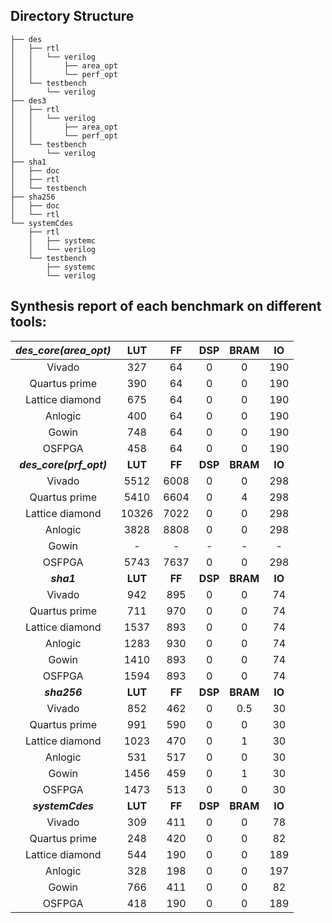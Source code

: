 ## Directory Structure
    ├── des
    │   ├── rtl
    │   │   └── verilog
    │   │       ├── area_opt
    │   │       └── perf_opt
    │   └── testbench
    │       └── verilog
    ├── des3
    │   ├── rtl
    │   │   └── verilog
    │   │       ├── area_opt
    │   │       └── perf_opt
    │   └── testbench
    │       └── verilog
    ├── sha1
    │   ├── doc
    │   ├── rtl
    │   └── testbench
    ├── sha256
    │   ├── doc
    │   └── rtl
    └── systemCdes
        ├── rtl
        │   ├── systemc
        │   └── verilog
        └── testbench
            ├── systemc
            └── verilog



## Synthesis report of each benchmark on different tools:

|**_des_core(area_opt)_**|**LUT**|**FF**|**DSP**|**BRAM**|**IO**|
|:---:|:---:|:---:|:---:|:---:|:---:|
|Vivado|327|64|0|0|190|
|Quartus prime|390|64|0|0|190|
|Lattice diamond|675|64|0|0|190|
|Anlogic|400|64|0|0|190|
|Gowin|748|64|0|0|190|
|OSFPGA|458|64|0|0|190|
|**_des_core(prf_opt)_**|**LUT**|**FF**|**DSP**|**BRAM**|**IO**|
|Vivado|5512|6008|0|0|298|
|Quartus prime|5410|6604|0|4|298|
|Lattice diamond|10326|7022|0|0|298|
|Anlogic|3828|8808|0|0|298|
|Gowin|-|-|-|-|-|
|OSFPGA|5743|7637|0|0|298|
|**_sha1_**|**LUT**|**FF**|**DSP**|**BRAM**|**IO**|
|Vivado|942|895|0|0|74|
|Quartus prime|711|970|0|0|74|
|Lattice diamond|1537|893|0|0|74|
|Anlogic|1283|930|0|0|74|
|Gowin|1410|893|0|0|74|
|OSFPGA|1594|893|0|0|74|
|**_sha256_**|**LUT**|**FF**|**DSP**|**BRAM**|**IO**|
|Vivado|852|462|0|0.5|30|
|Quartus prime|991|590|0|0|30|
|Lattice diamond|1023|470|0|1|30|
|Anlogic|531|517|0|0|30|
|Gowin|1456|459|0|1|30|
|OSFPGA|1473|513|0|0|30|
|**_systemCdes_**|**LUT**|**FF**|**DSP**|**BRAM**|**IO**|
|Vivado|309|411|0|0|78|
|Quartus prime|248|420|0|0|82|
|Lattice diamond|544|190|0|0|189|
|Anlogic|328|198|0|0|197|
|Gowin|766|411|0|0|82|
|OSFPGA|418|190|0|0|189|
